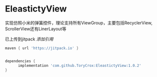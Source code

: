 # EleastictyView
实现仿照小米的弹簧控件，理论支持所有ViewGroup，主要包括RecyclerView, ScrollerView还有LinerLayout等


已上传到jitpack
*添加引用*
```gradle
maven { url 'https://jitpack.io' }


dependencies {
      implementation 'com.github.ToryCrox:EleastictyView:1.0.2'
}
```
